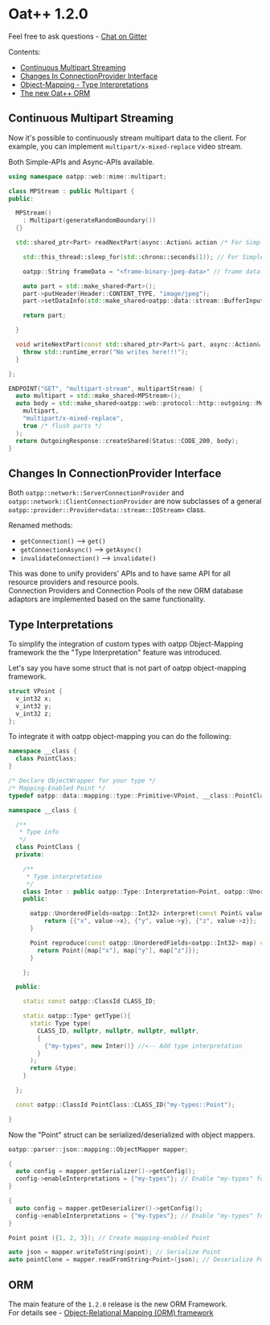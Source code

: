 # Oat++ 1.2.0

Feel free to ask questions - [Chat on Gitter](https://gitter.im/oatpp-framework/Lobby)

Contents:

- [Continuous Multipart Streaming](#continuous-multipart-streaming)
- [Changes In ConnectionProvider Interface](#changes-in-connectionprovider-interface)
- [Object-Mapping - Type Interpretations](#type-interpretations)
- [The new Oat++ ORM](#orm)

## Continuous Multipart Streaming

Now it's possible to continuously stream multipart data to the client. 
For example, you can implement `multipart/x-mixed-replace` video stream.

Both Simple-APIs and Async-APIs available.

```cpp
using namespace oatpp::web::mime::multipart;

class MPStream : public Multipart {
public:

  MPStream()
    : Multipart(generateRandomBoundary())
  {}

  std::shared_ptr<Part> readNextPart(async::Action& action /* For Simple-API action is ignored */) override {

    std::this_thread::sleep_for(std::chrono::seconds(1)); // For Simple-API you may sleep just like that

    oatpp::String frameData = "<frame-binary-jpeg-data>" // frame data. One jpeg image.

    auto part = std::make_shared<Part>();
    part->putHeader(Header::CONTENT_TYPE, "image/jpeg");
    part->setDataInfo(std::make_shared<oatpp::data::stream::BufferInputStream>(frameData));

    return part;

  }

  void writeNextPart(const std::shared_ptr<Part>& part, async::Action& action) override {
    throw std::runtime_error("No writes here!!!");
  }

};

ENDPOINT("GET", "multipart-stream", multipartStream) {
  auto multipart = std::make_shared<MPStream>();
  auto body = std::make_shared<oatpp::web::protocol::http::outgoing::MultipartBody>(
    multipart,
    "multipart/x-mixed-replace",
    true /* flush parts */
  );
  return OutgoingResponse::createShared(Status::CODE_200, body);
}
```

## Changes In ConnectionProvider Interface

Both `oatpp::network::ServerConnectionProvider` and `oatpp::network::ClientConnectionProvider` 
are now subclasses of a general `oatpp::provider::Provider<data::stream::IOStream>` class.

Renamed methods:

- `getConnection()` --> `get()`
- `getConnectionAsync()` --> `getAsync()`
- `invalidateConnection()` --> `invalidate()`

This was done to unify providers' APIs and to have same API for all resource providers and resource pools.  
Connection Providers and Connection Pools of the new ORM database adaptors are implemented based on the same functionality.

## Type Interpretations

To simplify the integration of custom types with oatpp Object-Mapping framework the the "Type Interpretation" feature was introduced.

Let's say you have some struct that is not part of oatpp object-mapping framework.

```cpp
struct VPoint {
  v_int32 x;
  v_int32 y;
  v_int32 z;
};
```

To integrate it with oatpp object-mapping you can do the following:

```cpp
namespace __class {
  class PointClass;
}

/* Declare ObjectWrapper for your type */
/* Mapping-Enabled Point */
typedef oatpp::data::mapping::type::Primitive<VPoint, __class::PointClass> Point;

namespace __class {

  /**
   * Type info
   */
  class PointClass {
  private:

    /**
     * Type interpretation
     */
    class Inter : public oatpp::Type::Interpretation<Point, oatpp::UnorderedFields<oatpp::Int32>>  {
    public:

      oatpp::UnorderedFields<oatpp::Int32> interpret(const Point& value) const override {
          return {{"x", value->x}, {"y", value->y}, {"z", value->z}};
      }

      Point reproduce(const oatpp::UnorderedFields<oatpp::Int32> map) const override {
        return Point({map["x"], map["y"], map["z"]});
      }

    };

  public:

    static const oatpp::ClassId CLASS_ID;

    static oatpp::Type* getType(){
      static Type type(
        CLASS_ID, nullptr, nullptr, nullptr, nullptr,
        {
          {"my-types", new Inter()} //<-- Add type interpretation
        }
      );
      return &type;
    }

  };

  const oatpp::ClassId PointClass::CLASS_ID("my-types::Point");

}
```

Now the "Point" struct can be serialized/deserialized with object mappers.

```cpp
oatpp::parser::json::mapping::ObjectMapper mapper;

{
  auto config = mapper.getSerializer()->getConfig();
  config->enableInterpretations = {"my-types"}; // Enable "my-types" for serializer
}

{
  auto config = mapper.getDeserializer()->getConfig();
  config->enableInterpretations = {"my-types"}; // Enable "my-types" for deserializer
}

Point point ({1, 2, 3}); // Create mapping-enabled Point

auto json = mapper.writeToString(point); // Serialize Point
auto pointClone = mapper.readFromString<Point>(json); // Deserialize Point
```

## ORM

The main feature of the `1.2.0` release is the new ORM Framework.  
For details see - [Object-Relational Mapping (ORM) framework](https://oatpp.io/docs/components/orm/)

